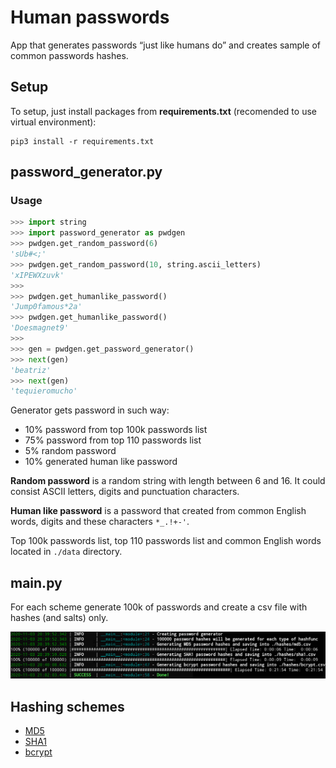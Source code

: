 # Human passwords
App that generates passwords “just like humans do” and creates sample of common passwords hashes.

## Setup
To setup, just install packages from **requirements.txt** (recomended to use virtual environment):
    
    pip3 install -r requirements.txt


## password_generator.py
### Usage
```python
>>> import string
>>> import password_generator as pwdgen 
>>> pwdgen.get_random_password(6)
'sUb#<;'
>>> pwdgen.get_random_password(10, string.ascii_letters)
'xIPEWXzuvk'
>>>
>>> pwdgen.get_humanlike_password()
'Jump0famous*2a'
>>> pwdgen.get_humanlike_password()
'Doesmagnet9'
>>>
>>> gen = pwdgen.get_password_generator()
>>> next(gen)
'beatriz'
>>> next(gen)
'tequieromucho'
```
Generator gets password in such way:

  - 10% password from top 100k passwords list
  - 75% password from top 110 passwords list
  -  5% random password
  - 10% generated human like password
  
**Random password** is a random string with length between 6 and 16. It could consist ASCII letters, digits and punctuation characters.

**Human like password** is a password that created from common English words, digits and these characters ```*_.!+-'```.

Top 100k passwords list, top 110 passwords list and common English words located in ```./data``` directory.
## main.py
For each scheme generate 100k of passwords and create a csv file with hashes (and salts) only.

![Main example](./data/screenshot.png)

## Hashing schemes
- [MD5](https://en.wikipedia.org/wiki/MD5)
- [SHA1](https://en.wikipedia.org/wiki/SHA-1)
- [bcrypt](https://en.wikipedia.org/wiki/Bcrypt)

